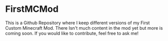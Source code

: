 # FirstMCMod
This is a Github Repository where I keep different versions of my First Custom Minecraft Mod.
There Isn't much content in the mod yet but more is coming soon.
If you would like to contribute, feel free to ask me!
